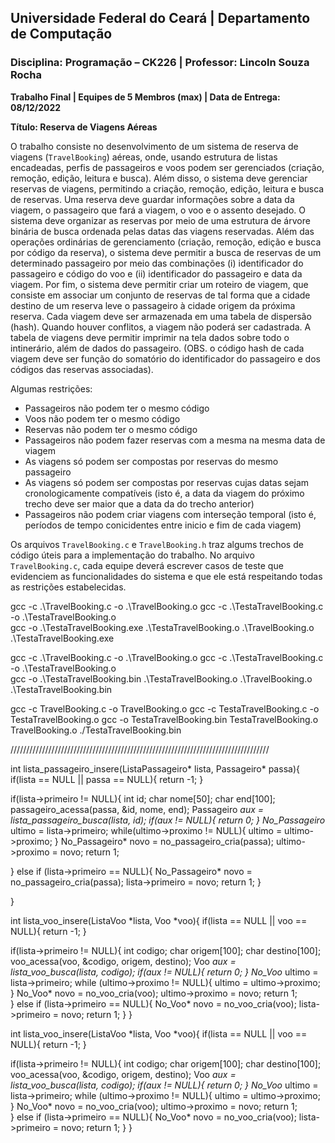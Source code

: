 ## **Universidade Federal do Ceará** | **Departamento de Computação**
### **Disciplina: Programação – CK226** | **Professor: Lincoln Souza Rocha**

**Trabalho Final | Equipes de 5 Membros (max) | Data de Entrega: 08/12/2022**

**Título: Reserva de Viagens Aéreas**

O trabalho consiste no desenvolvimento de um sistema de reserva de viagens (`TravelBooking`)
aéreas, onde, usando estrutura de listas encadeadas, perfis de passageiros e voos podem ser 
gerenciados (criação, remoção, edição, leitura e busca). Além disso, o sistema deve gerenciar 
reservas de viagens, permitindo a criação, remoção, edição, leitura e busca de reservas.
Uma reserva deve guardar informações sobre a data da viagem, o passageiro que fará a viagem, 
o voo e o assento desejado. O sistema deve organizar as reservas por meio de uma estrutura de árvore
binária de busca ordenada pelas datas das viagens reservadas. Além das operações ordinárias de 
gerenciamento (criação, remoção, edição e busca por código da reserva), o sistema deve permitir
a busca de reservas de um determinado passageiro por meio das combinações (i) identificador do
passageiro e código do voo e (ii) identificador do passageiro e data da viagem. Por fim, o
sistema deve permitir criar um roteiro de viagem, que consiste em associar um conjunto de reservas
de tal forma que a cidade destino de um reserva leve o passageiro à cidade origem da próxima reserva.
Cada viagem deve ser armazenada em uma tabela de dispersão (hash). Quando houver conflitos, a viagem
não poderá ser cadastrada. A tabela de viagens deve permitir imprimir na tela dados sobre todo o
intinerário, além de dados do passageiro. 
(OBS. o código hash de cada viagem deve ser função do somatório do identificador do passageiro e dos códigos das reservas associadas).

Algumas restrições:
- Passageiros não podem ter o mesmo código 
- Voos não podem ter o mesmo código
- Reservas não podem ter o mesmo código
- Passageiros não podem fazer reservas com a mesma na mesma data de viagem
- As viagens só podem ser compostas por reservas do mesmo passageiro
- As viagens só podem ser compostas por reservas cujas datas sejam cronologicamente
   compatíveis (isto é, a data da viagem do próximo trecho deve ser maior que a data da do trecho anterior)
- Passageiros não podem criar viagens com interseção temporal (isto é, períodos de tempo conicidentes entre inicio e fim de cada viagem)

Os arquivos `TravelBooking.c` e `TravelBooking.h` traz algums trechos de código úteis para a implementação do trabalho. No arquivo `TravelBooking.c`, cada equipe deverá escrever casos de teste que evidenciem as funcionalidades do sistema e que ele está respeitando todas as restrições estabelecidas. 

gcc -c .\TravelBooking.c -o .\TravelBooking.o
gcc -c .\TestaTravelBooking.c -o .\TestaTravelBooking.o          
gcc -o .\TestaTravelBooking.exe .\TestaTravelBooking.o .\TravelBooking.o
.\TestaTravelBooking.exe

gcc -c .\TravelBooking.c -o .\TravelBooking.o
gcc -c .\TestaTravelBooking.c -o .\TestaTravelBooking.o          
gcc -o .\TestaTravelBooking.bin .\TestaTravelBooking.o .\TravelBooking.o
.\TestaTravelBooking.bin

gcc -c TravelBooking.c -o TravelBooking.o
gcc -c TestaTravelBooking.c -o TestaTravelBooking.o 
gcc -o TestaTravelBooking.bin  TestaTravelBooking.o TravelBooking.o
./TestaTravelBooking.bin

//////////////////////////////////////////////////////////////////////////////////



int lista_passageiro_insere(ListaPassageiro* lista, Passageiro* passa){
  if(lista == NULL || passa == NULL){
    return -1;
  }
  
  if(lista->primeiro != NULL){
    int id;
    char nome[50];
    char end[100];
    passageiro_acessa(passa, &id, nome, end);
    Passageiro *aux = lista_passageiro_busca(lista, id);
    if(aux != NULL){
      return 0;
    }
    No_Passageiro* ultimo = lista->primeiro;
    while(ultimo->proximo != NULL){
      ultimo = ultimo->proximo;
    }
    No_Passageiro* novo = no_passageiro_cria(passa);
    ultimo->proximo = novo;
    return 1;
    
  }
  else if (lista->primeiro == NULL){
    No_Passageiro* novo = no_passageiro_cria(passa);
    lista->primeiro = novo;
    return 1;
  }
  
}

int lista_voo_insere(ListaVoo *lista, Voo *voo){
  if(lista == NULL || voo == NULL){
    return -1;
  }

  if(lista->primeiro != NULL){
    int codigo;
    char origem[100];
    char destino[100];
    voo_acessa(voo, &codigo, origem, destino);
    Voo *aux = lista_voo_busca(lista, codigo);
    if(aux != NULL){
      return 0;
    }
    No_Voo* ultimo = lista->primeiro;
    while (ultimo->proximo != NULL){
      ultimo = ultimo->proximo;
    }
    No_Voo* novo = no_voo_cria(voo);
    ultimo->proximo = novo;
    return 1;    
  }
  else if (lista->primeiro == NULL){
    No_Voo* novo = no_voo_cria(voo);
    lista->primeiro = novo;
    return 1;
  }
}

int lista_voo_insere(ListaVoo *lista, Voo *voo){
  if(lista == NULL || voo == NULL){
    return -1;
  }

  if(lista->primeiro != NULL){
    int codigo;
    char origem[100];
    char destino[100];
    voo_acessa(voo, &codigo, origem, destino);
    Voo *aux = lista_voo_busca(lista, codigo);
    if(aux != NULL){
      return 0;
    }
    No_Voo* ultimo = lista->primeiro;
    while (ultimo->proximo != NULL){
      ultimo = ultimo->proximo;
    }
    No_Voo* novo = no_voo_cria(voo);
    ultimo->proximo = novo;
    return 1;    
  }
  else if (lista->primeiro == NULL){
    No_Voo* novo = no_voo_cria(voo);
    lista->primeiro = novo;
    return 1;
  }
}